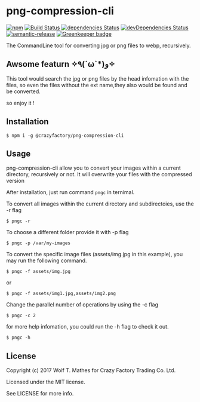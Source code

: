 # png-compression-cli

[![npm](https://img.shields.io/npm/v/@crazyfactory/png-compression-cli.svg)](http://www.npmjs.com/package/@crazyfactory/png-compression-cli)
[![Build Status](https://travis-ci.org/crazyfactory/png-compression-cli.svg?branch=master)](https://travis-ci.org/crazyfactory/png-compression-cli)
[![dependencies Status](https://david-dm.org/crazyfactory/png-compression-cli/status.svg)](https://david-dm.org/crazyfactory/png-compression-cli)
[![devDependencies Status](https://david-dm.org/crazyfactory/png-compression-cli/dev-status.svg)](https://david-dm.org/crazyfactory/png-compression-cli?type=dev)
[![semantic-release](https://img.shields.io/badge/%20%20%F0%9F%93%A6%F0%9F%9A%80-semantic--release-e10079.svg)](https://github.com/semantic-release/semantic-release)
[![Greenkeeper badge](https://badges.greenkeeper.io/crazyfactory/png-compression-cli.svg)](https://greenkeeper.io/)

The CommandLine tool for converting jpg or png files to webp, recursively.

## Awsome featurn ✧٩(ˊωˋ*)و✧
This tool would search the jpg or png files by the head infomation with the files, so even the files without the ext name,they also would be found and be converted.

so enjoy it !

## Installation

    $ npm i -g @crazyfactory/png-compression-cli

## Usage

png-compression-cli allow you to convert your images within a current directory, recursively or not. It will overwrite your files with the compressed version 

After installation, just run command `pngc` in ternimal.

To convert all images within the current directory and subdirectoies, use the -r flag

    $ pngc -r
    
To choose a different folder provide it with -p flag

    $ pngc -p /var/my-images

To convert the specific image files (assets/img.jpg in this example), you may run the following command.

    $ pngc -f assets/img.jpg
    
or

    $ pngc -f assets/img1.jpg,assets/img2.png

Change the parallel number of operations by using the -c flag

    $ pngc -c 2

for more help infomation, you could run the -h flag to check it out.

    $ pngc -h

## License

Copyright (c) 2017 Wolf T. Mathes for Crazy Factory Trading Co. Ltd.

Licensed under the MIT license.

See LICENSE for more info.
